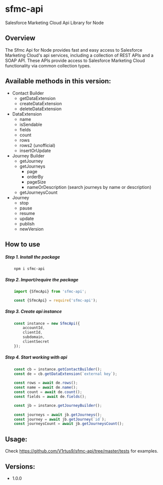 sfmc-api
============

Salesforce Marketing Cloud Api Library for Node

## Overview ##

The Sfmc Api for Node provides fast and easy access to Salesforce Marketing Cloud's api services, including a collection of REST APIs and a SOAP API. These APIs provide access to Salesforce Marketing Cloud functionality via common collection types. 

## Available methods in this version:

* Contact Builder
    * getDataExtension
    * createDataExtension
    * deleteDataExtension
* DataExtension
    * name
    * isSendable
    * fields
    * count
    * rows
    * rows2 (unofficial)
    * insertOrUpdate
* Journey Builder
    * getJourney
    * getJourneys
        * page
        * orderBy
        * pageSize
        * nameOrDescription (search journeys by name or description)
    * getJourneysCount
* Journey
    * stop
    * pause
    * resume
    * update
    * publish
    * newVersion


## How to use

##### Step 1. Install the package

```
    npm i sfmc-api
```

##### Step 2. Import/require the package

```js
    import {SfmcApi} from 'sfmc-api';
```

```js
    const {SfmcApi} = require('sfmc-api');
```

##### Step 3. Create api instance
```js
    const instance = new SfmcApi({
        accountId,
        clientId,
        subdomain,
        clientSecret
    });
```

##### Step 4. Start working with api

```js
    const cb = instance.getContactBuilder();
    const de = cb.getDataExtension(`external key`);
    
    const rows = await de.rows();
    const name = await de.name();
    const count = await de.count();
    const fields = await de.fields();
```

```js
    const jb = instance.getJourneyBuilder();
    
    const journeys = await jb.getJourneys();
    const journey = await jb.getJourney(`id`);
    const journeysCount = await jb.getJourneysCount();
```

## Usage:

Check https://github.com/V1rtus9/sfmc-api/tree/master/tests for examples.

## Versions:

   * 1.0.0

